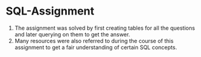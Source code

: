 # SQL-Assignment

1. The assignment was solved by first creating tables for all the questions and later querying on them to get the answer.
2. Many resources were also referred to during the course of this assignment to get a fair understanding of certain SQL concepts.
